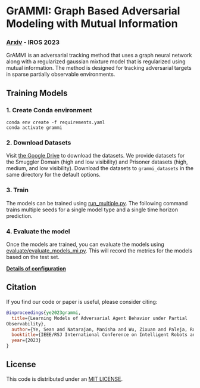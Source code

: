 # GrAMMI: Graph Based Adversarial Modeling with Mutual Information

### [Arxiv](https://arxiv.org/pdf/2306.11168.pdf) - IROS 2023

GrAMMI is an adversarial tracking method that uses a graph neural network along with a regularized gaussian mixture model that is regularized using mutual information. The method is designed for tracking adversarial targets in sparse partially observable environments. 

## Training Models
  
### 1. Create Conda environment

```
conda env create -f requirements.yaml
conda activate grammi
```

### 2. Download Datasets

Visit [the Google Drive](https://drive.google.com/file/d/1uLlv_08dQX7PPxVsemM--EQlxdE8qcgs/view?usp=sharing) to download the datasets. We provide datasets for the Smuggler Domain (high and low visibility) and Prisoner datasets (high, medium, and low visibility). Download the datasets to `grammi_datasets` in the same directory for the default options.

### 3. Train 

The models can be trained using [run_multiple.py](run_multiple.py). The following command trains multiple seeds for a single model type and a single time horizon prediction. 

### 4. Evaluate the model

Once the models are trained, you can evaluate the models using [evaluate/evaluate_models_mi.py](evaluate/evaluate_models_mi.py). This will record the metrics for the models based on the test set.

**[Details of configuration](/configs)**

## Citation

If you find our code or paper is useful, please consider citing:

```bibtex
@inproceedings{ye2023grammi,
  title={Learning Models of Adversarial Agent Behavior under Partial
Observability},
  author={Ye, Sean and Natarajan, Manisha and Wu, Zixuan and Paleja, Rohan and Chen, Letian and Gombolay, Matthew},
  booktitle={IEEE/RSJ International Conference on Intelligent Robots and Systems (IROS)},
  year={2023}
}
```

## License

This code is distributed under an [MIT LICENSE](LICENSE).